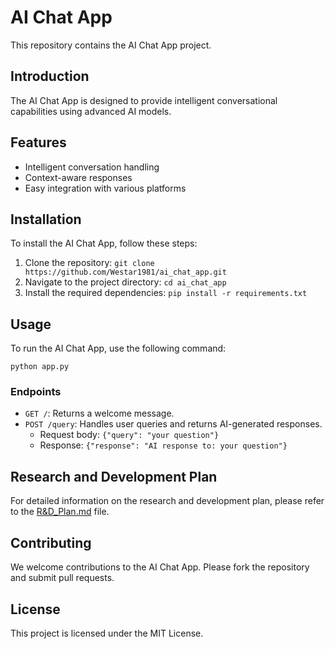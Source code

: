 
# AI Chat App

This repository contains the AI Chat App project.

## Introduction
The AI Chat App is designed to provide intelligent conversational capabilities using advanced AI models.

## Features
- Intelligent conversation handling
- Context-aware responses
- Easy integration with various platforms

## Installation
To install the AI Chat App, follow these steps:
1. Clone the repository: `git clone https://github.com/Westar1981/ai_chat_app.git`
2. Navigate to the project directory: `cd ai_chat_app`
3. Install the required dependencies: `pip install -r requirements.txt`

## Usage
To run the AI Chat App, use the following command:
```
python app.py
```

### Endpoints
- `GET /`: Returns a welcome message.
- `POST /query`: Handles user queries and returns AI-generated responses.
  - Request body: `{"query": "your question"}`
  - Response: `{"response": "AI response to: your question"}`

## Research and Development Plan
For detailed information on the research and development plan, please refer to the [R&D_Plan.md](./R&D_Plan.md) file.

## Contributing
We welcome contributions to the AI Chat App. Please fork the repository and submit pull requests.

## License
This project is licensed under the MIT License.
